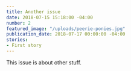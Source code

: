 ```yaml
---
title: Another issue
date: 2018-07-15 15:18:00 -04:00
number: 2
featured_image: "/uploads/peerie-ponies.jpg"
publication_date: 2018-07-17 00:00:00 -04:00
stories:
- First story
---
```


This issue is about other stuff.
